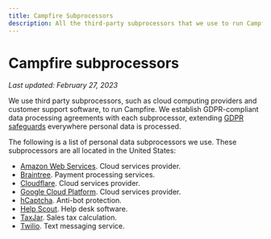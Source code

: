```yaml
---
title: Campfire Subprocessors
description: All the third-party subprocessors that we use to run Campfire.
---
```


# Campfire subprocessors

*Last updated: February 27, 2023*

We use third party subprocessors, such as cloud computing providers and customer support software, to run Campfire. We establish GDPR-compliant data processing agreements with each subprocessor, extending [GDPR safeguards](../index.md) everywhere personal data is processed.

The following is a list of personal data subprocessors we use. These subprocessors are all located in the United States:

* [Amazon Web Services](https://aws.amazon.com/compliance/gdpr-center/). Cloud services provider.
* [Braintree](https://www.braintreepayments.com/legal/payment-services-agreement-us). Payment processing services.
* [Cloudflare](https://www.cloudflare.com/gdpr/introduction/). Cloud services provider.
* [Google Cloud Platform](https://cloud.google.com/security/gdpr/resource-center/). Cloud services provider.
* [hCaptcha](https://hcaptcha.com/privacy). Anti-bot protection.
* [Help Scout](https://www.helpscout.net/company/legal/gdpr/). Help desk software.
* [TaxJar](https://support.taxjar.com/article/526-taxjar-security-and-privacy-questions). Sales tax calculation.
* [Twilio](https://www.twilio.com/gdpr). Text messaging service.
